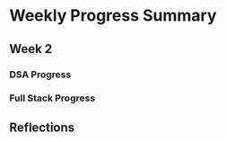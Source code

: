 # Weekly Progress Summary  

## Week 2

### **DSA Progress**  

### **Full Stack Progress**

## **Reflections**
